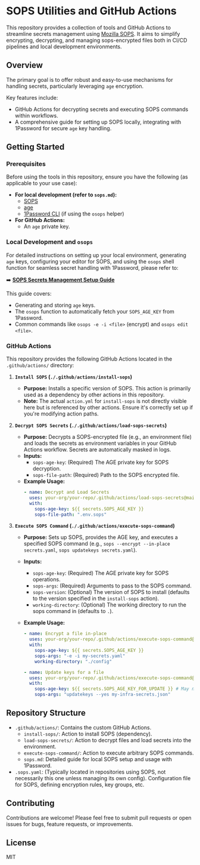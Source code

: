 # SOPS Utilities and GitHub Actions

This repository provides a collection of tools and GitHub Actions to streamline secrets management using [Mozilla SOPS](https://github.com/getsops/sops). It aims to simplify encrypting, decrypting, and managing sops-encrypted files both in CI/CD pipelines and local development environments.

## Overview

The primary goal is to offer robust and easy-to-use mechanisms for handling secrets, particularly leveraging `age` encryption.

Key features include:

- GitHub Actions for decrypting secrets and executing SOPS commands within workflows.
- A comprehensive guide for setting up SOPS locally, integrating with 1Password for secure `age` key handling.

## Getting Started

### Prerequisites

Before using the tools in this repository, ensure you have the following (as applicable to your use case):

- **For local development (refer to `sops.md`):**
  - [SOPS](https://github.com/getsops/sops#installation)
  - [age](https://github.com/FiloSottile/age#installation)
  - [1Password CLI](https://developer.1password.com/docs/cli/get-started/) (if using the `osops` helper)
- **For GitHub Actions:**
  - An `age` private key.

### Local Development and `osops`

For detailed instructions on setting up your local environment, generating `age` keys, configuring your editor for SOPS, and using the `osops` shell function for seamless secret handling with 1Password, please refer to:

➡️ **[SOPS Secrets Management Setup Guide](./.github/actions/sops.md)**

This guide covers:

- Generating and storing `age` keys.
- The `osops` function to automatically fetch your `SOPS_AGE_KEY` from 1Password.
- Common commands like `osops -e -i <file>` (encrypt) and `osops edit <file>`.

### GitHub Actions

This repository provides the following GitHub Actions located in the `.github/actions/` directory:

1.  **`Install SOPS` (`./.github/actions/install-sops`)**

    - **Purpose:** Installs a specific version of SOPS. This action is primarily used as a dependency by other actions in this repository.
    - **Note:** The actual `action.yml` for `install-sops` is not directly visible here but is referenced by other actions. Ensure it's correctly set up if you're modifying action paths.

2.  **`Decrypt SOPS Secrets` (`./.github/actions/load-sops-secrets`)**

    - **Purpose:** Decrypts a SOPS-encrypted file (e.g., an environment file) and loads the secrets as environment variables in your GitHub Actions workflow. Secrets are automatically masked in logs.
    - **Inputs:**
      - `sops-age-key`: (Required) The AGE private key for SOPS decryption.
      - `sops-file-path`: (Required) Path to the SOPS encrypted file.
    - **Example Usage:**
      ```yaml
      - name: Decrypt and Load Secrets
        uses: your-org/your-repo/.github/actions/load-sops-secrets@main # Adjust path accordingly
        with:
          sops-age-key: ${{ secrets.SOPS_AGE_KEY }}
          sops-file-path: ".env.sops"
      ```

3.  **`Execute SOPS Command` (`./.github/actions/execute-sops-command`)**

    - **Purpose:** Sets up SOPS, provides the AGE key, and executes a specified SOPS command (e.g., `sops --encrypt --in-place secrets.yaml`, `sops updatekeys secrets.yaml`).
    - **Inputs:**
      - `sops-age-key`: (Required) The AGE private key for SOPS operations.
      - `sops-args`: (Required) Arguments to pass to the SOPS command.
      - `sops-version`: (Optional) The version of SOPS to install (defaults to the version specified in the `install-sops` action).
      - `working-directory`: (Optional) The working directory to run the sops command in (defaults to `.`).
    - **Example Usage:**

      ```yaml
      - name: Encrypt a file in-place
        uses: your-org/your-repo/.github/actions/execute-sops-command@main # Adjust path accordingly
        with:
          sops-age-key: ${{ secrets.SOPS_AGE_KEY }}
          sops-args: "-e -i my-secrets.yaml"
          working-directory: "./config"

      - name: Update keys for a file
        uses: your-org/your-repo/.github/actions/execute-sops-command@main # Adjust path accordingly
        with:
          sops-age-key: ${{ secrets.SOPS_AGE_KEY_FOR_UPDATE }} # May need a different key or ensure the current one has rights
          sops-args: "updatekeys --yes my-infra-secrets.json"
      ```

## Repository Structure

- `.github/actions/`: Contains the custom GitHub Actions.
  - `install-sops/`: Action to install SOPS (dependency).
  - `load-sops-secrets/`: Action to decrypt files and load secrets into the environment.
  - `execute-sops-command/`: Action to execute arbitrary SOPS commands.
  - `sops.md`: Detailed guide for local SOPS setup and usage with 1Password.
- `.sops.yaml`: (Typically located in repositories using SOPS, not necessarily this one unless managing its own config). Configuration file for SOPS, defining encryption rules, key groups, etc.

## Contributing

Contributions are welcome! Please feel free to submit pull requests or open issues for bugs, feature requests, or improvements.

## License

MIT
